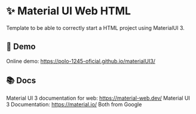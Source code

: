 # ✨ Material UI Web HTML
Template to be able to correctly start a HTML project using MaterialUI 3.

## 🎈 Demo
Online demo: https://polo-1245-oficial.github.io/materialUI3/

## 📚 Docs
Material UI 3 documentation for web: https://material-web.dev/
Material UI 3 Documentation: https://material.io/
Both from Google
